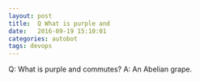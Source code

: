 ```yaml
---
layout: post
title:  Q What is purple and
date:   2016-09-19 15:10:01
categories: autobot
tags: devops
---
```


Q:	What is purple and commutes?
A:	An Abelian grape.
